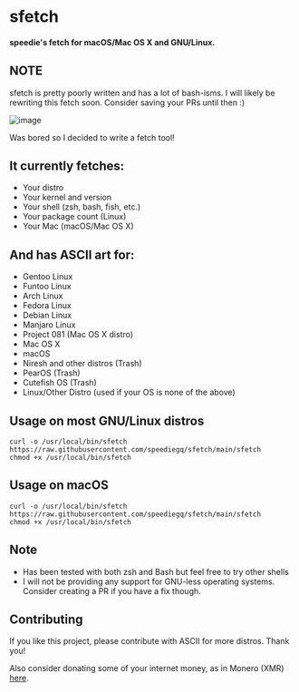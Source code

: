 # sfetch
#### speedie's fetch for macOS/Mac OS X and GNU/Linux.

## NOTE
sfetch is pretty poorly written and has a lot of bash-isms.
I will likely be rewriting this fetch soon. Consider saving your PRs until then :)

![image](https://user-images.githubusercontent.com/71722170/156442168-6a99c710-cf0f-4877-ba3f-f6806c5e0364.png)

Was bored so I decided to write a fetch tool! 

## It currently fetches:
- Your distro
- Your kernel and version
- Your shell (zsh, bash, fish, etc.)
- Your package count (Linux)
- Your Mac (macOS/Mac OS X)

## And has ASCII art for:
- Gentoo Linux
- Funtoo Linux
- Arch Linux
- Fedora Linux
- Debian Linux
- Manjaro Linux
- Project 081 (Mac OS X distro)
- Mac OS X
- macOS
- Niresh and other distros (Trash)
- PearOS (Trash)
- Cutefish OS (Trash)
- Linux/Other Distro (used if your OS is none of the above)

## Usage on most GNU/Linux distros
    curl -o /usr/local/bin/sfetch https://raw.githubusercontent.com/speediegq/sfetch/main/sfetch
    chmod +x /usr/local/bin/sfetch

## Usage on macOS
    curl -o /usr/local/bin/sfetch https://raw.githubusercontent.com/speediegq/sfetch/main/sfetch
    chmod +x /usr/local/bin/sfetch

## Note
- Has been tested with both zsh and Bash but feel free to try other shells
- I will not be providing any support for GNU-less operating systems. Consider creating a PR if you have a fix though.

## Contributing

If you like this project, please contribute with ASCII for more distros. Thank you!

Also consider donating some of your internet money, as in Monero (XMR) [here](https://speedie.gq/donate).
